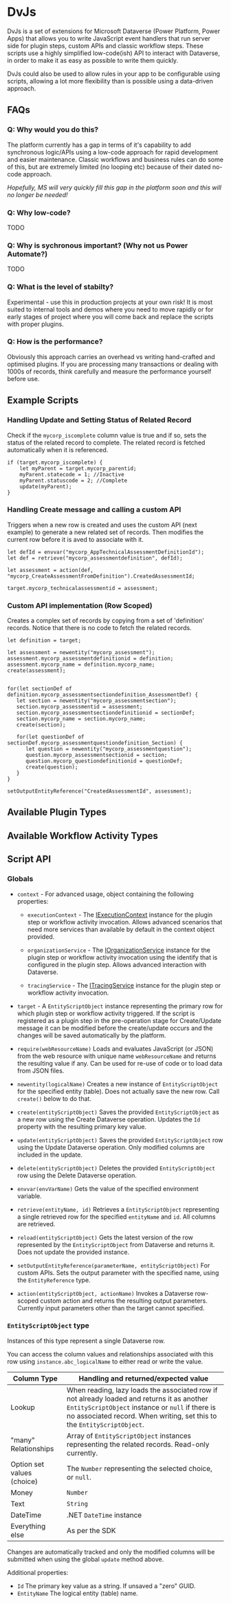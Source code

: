 # DvJs

DvJs is a set of extensions for Microsoft Dataverse (Power Platform, Power Apps) that allows you to write JavaScript event handlers that run server side for plugin steps, custom APIs and classic workflow steps. These scripts use a highly simplified low-code(ish) API to interact with Dataverse, in order to make it as easy as possible to write them quickly.

DvJs could also be used to allow rules in your app to be configurable using scripts, allowing a lot more flexibility than is possible using a data-driven approach.



## FAQs
### Q: Why would you do this?
The platform currently has a gap in terms of it's capability to add synchronous logic/APIs using a low-code approach for rapid development and easier maintenance. Classic workflows and business rules can do some of this, but are extremely limited (no looping etc) because of their dated no-code approach.

*Hopefully, MS will very quickly fill this gap in the platform soon and this will no longer be needed!*

### Q: Why low-code?

TODO

### Q: Why is sychronous important? (Why not us Power Automate?)

TODO

### Q: What is the level of stabilty?
Experimental - use this in production projects at your own risk! It is most suited to internal tools and demos where you need to move rapidly or for early stages of project where you will come back and replace the scripts with proper plugins.

### Q: How is the performance?
Obviously this approach carries an overhead vs writing hand-crafted and optimised plugins. If you are processing many transactions or dealing with 1000s of records, think carefully and measure the performance yourself before use.

## Example Scripts

### Handling Update and Setting Status of Related Record

Check if the `mycorp_iscomplete` column value is true and if so, sets the status of the related record to complete. The related record is fetched automatically when it is referenced.
```
if (target.mycorp_iscomplete) {
    let myParent = target.mycorp_parentid;
    myParent.statecode = 1; //Inactive
    myParent.statuscode = 2; //Complete
    update(myParent);
}
```

### Handling Create message and calling a custom API

Triggers when a new row is created and uses the custom API (next example) to generate a new related set of records. Then modifies the current row before it is aved to associate with it.

```
let defId = envvar("mycorp_AppTechnicalAssessmentDefinitionId");
let def = retrieve("mycorp_assessmentdefinition", defId);

let assessment = action(def, "mycorp_CreateAssessmentFromDefinition").CreatedAssessmentId;

target.mycorp_technicalassessmentid = assessment;
```

### Custom API implementation (Row Scoped)

Creates a complex set of records by copying from a set of 'definition' records.
Notice that there is no code to fetch the related records.
```
let definition = target;

let assessment = newentity("mycorp_assessment");
assessment.mycorp_assessmentdefinitionid = definition;
assessment.mycorp_name = definition.mycorp_name;
create(assessment);


for(let sectionDef of definition.mycorp_assessmentsectiondefinition_AssessmentDef) {
   let section = newentity("mycorp_assessmentsection");
   section.mycorp_assessmentid = assessment;
   section.mycorp_assessmentsectiondefinitionid = sectionDef;
   section.mycorp_name = section.mycorp_name;
   create(section);

   for(let questionDef of sectionDef.mycorp_assessmentquestiondefinition_Section) {
      let question = newentity("mycorp_assessmentquestion");
      question.mycorp_assessmentsectionid = section;
      question.mycorp_questiondefinitionid = questionDef;
      create(question);
   }
}

setOutputEntityReference("CreatedAssessmentId", assessment);
```


## Available Plugin Types

## Available Workflow Activity Types


## Script API

### Globals
- `context` - For advanced usage, object containing the following properties:
  
   - `executionContext` - The [IExecutionContext](https://learn.microsoft.com/en-us/dotnet/api/microsoft.xrm.sdk.iexecutioncontext?view=dataverse-sdk-latest) instance for the plugin step or workflow activity invocation. Allows advanced scenarios that need more services than available by default in the context object provided.
  
    - `organizationService` - The [IOrganizationService](https://learn.microsoft.com/en-us/dotnet/api/microsoft.xrm.sdk.iorganizationservice?view=dataverse-sdk-latest) instance for the plugin step or workflow activity invocation using the identify that is configured in the plugin step. Allows advanced interaction with Dataverse.
  
    - `tracingService` - The [ITracingService](https://learn.microsoft.com/en-us/dotnet/api/microsoft.xrm.sdk.itracingservice?view=dataverse-sdk-latest) instance for the plugin step or workflow activity invocation.
 
- `target` - A `EntityScriptObject` instance representing the primary row for which plugin step or workflow activity triggered. If the script is registered as a plugin step in the pre-operation stage for Create/Update message it can be modified before the create/update occurs and the changes will be saved automatically by the platform.

- `require(webResourceName)` Loads and evaluates JavaScript (or JSON) from the web resource with unique name `webResourceName` and returns the resulting value if any. Can be used for re-use of code or to load data from JSON files.

- `newentity(logicalName)` Creates a new instance of `EntityScriptObject` for the specified entity (table). Does not actually save the new row. Call `create()` below to do that.

- `create(entityScriptObject)` Saves the provided `EntityScriptObject` as a new row using the Create Dataverse operation. Updates the `Id` property with the resulting primary key value.

- `update(entityScriptObject)` Saves the provided `EntityScriptObject` row using the Update Dataverse operation. Only modified columns are included in the update.

- `delete(entityScriptObject)` Deletes the provided `EntityScriptObject` row using the Delete Dataverse operation.

- `envvar(envVarName)` Gets the value of the specified environment variable.

- `retrieve(entityName, id)` Retrieves a `EntityScriptObject` representing a single retrieved row for the specified `entityName` and `id`. All columns are retrieved.

- `reload(entityScriptObject)` Gets the latest version of the row represented by the `EntityScriptObject` from Dataverse and returns it. Does not update the provided instance.

- `setOutputEntityReference(parameterName, entityScriptObject)` For custom APIs. Sets the output parameter with the specified name, using the `EntityReference` type.

- `action(entityScriptObject, actionName)` Invokes a Dataverse row-scoped custom action and returns the resulting output parameters. Currently input parameters other than the target cannot specified.

### `EntityScriptObject` type

Instances of this type represent a single Dataverse row.

You can access the column values and relationships associated with this row using `instance.abc_logicalName` to either read or write the value.

|Column Type|Handling and returned/expected value|
|----|---------|
|Lookup|When reading, lazy loads the associated row if not already loaded and returns it as another `EntityScriptObject` instance or `null` if there is no associated record. When writing, set this to the `EntityScriptObject`.|
|"many" Relationships|Array of `EntityScriptObject` instances representing the related records. Read-only currently.|
|Option set values (choice)|The `Number` representing the selected choice, or `null`.|
|Money|`Number`|
|Text|`String`|
|DateTime|.NET `DateTime` instance|
|Everything else|As per the SDK|

Changes are automatically tracked and only the modified columns will be submitted when using the global `update` method above.

Additional properties:
- `Id` The primary key value as a string. If unsaved a "zero" GUID.
- `EntityName` The logical entity (table) name.